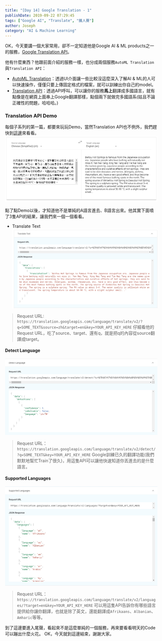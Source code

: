 ```yaml
---
title: "[Day 14] Google Translation - 1"
publishDate: 2019-09-22 07:29:45
tags: ["Google AI", "Translate", "鐵人賽"]
author: Joseph
category: "AI & Machine Learning"
---
```

OK，今天要講一個大家常用，卻不一定知道他是Google AI & ML products之一的服務，[Google Translation API](https://cloud.google.com/translate/)。

他有什麼東西？他跟前面介紹的服務一樣，也分成兩個服務`AutoML Translation`與`Translation API`：
- [AutoML Translation](https://cloud.google.com/translate/automl/docs/beginners-guide)：透過UI介面讓一些比較沒這麼深入了解AI & ML的人可以快速操作，僅僅只要上傳固定格式的檔案，就可以訓練出你自己的model。
- [Translation API](https://cloud.google.com/translate/docs/)：透過API呼叫，可以讓你的服務**馬上**翻譯成多國語言，就有點像是在網頁上面串上Google翻譯那樣，點個兩下就做完多國語系(姑且不論正確性的問題，哈哈哈。)
<!-- more -->

### Translation API Demo
每個子系列的第一篇，都要來玩玩Demo，當然Translation API也不例外，我們趕快到[這邊](https://cloud.google.com/translate/#translation-api-demo)來看看。
![Demo](Demo.jpg)

點了點Demo以後，才知道他不是單純的A語言進去、B語言出來。他其實下面噴了3隻API的結果，讓我們來一個一個看看。
- Translate Text
![Translate text](Translate-text.jpg)
> Request URL: `https://translation.googleapis.com/language/translate/v2/?q=SOME_TEXT&source=zh&target=en&key=YOUR_API_KEY_HERE`
仔細看他的Request URL，吃了source、target、還有q，就是把q的內容從source翻譯成target。

#### Detect Language
![Detect Language](Detect-Language.jpg)
> Request URL：`https://translation.googleapis.com/language/translate/v2/detect/?q=SOME_TEXT&key=YOUR_API_KEY_HERE`
Google訓練已久的翻譯功能(我們默默地幫忙Train了很久)，用這隻API可以讓他快速知道你丟進去的是什麼語言。

#### Supported Languages
![Supported Language](Support-Language.jpg)
> Request URL：`https://translation.googleapis.com/language/translate/v2/languages/?target=en&key=YOUR_API_KEY_HERE`
可以用這隻API告訴你有哪些語言提供給你讓你翻譯，也就是除了英文，還能翻譯成`Afrikaans`、`Albanian`、`Amharic`等等。

到了這邊要進入尾聲，看起來不是這麼單純的一個服務，再來要看看明天的Code可以蹦出什麼火花。
OK，今天就到這邊結束，謝謝大家。
